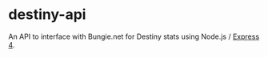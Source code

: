 # destiny-api

An API to interface with Bungie.net for Destiny stats using Node.js / [Express 4](http://expressjs.com/).
